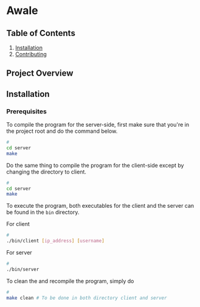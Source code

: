 # Awale

## Table of Contents

1. [Installation](#installation)
2. [Contributing](#contributing)

## Project Overview

## Installation

### Prerequisites

To compile the program for the server-side, first make sure that you're in the project root and do the command below.

```bash
# 
cd server
make
```

Do the same thing to compile the program for the client-side except by changing the directory to client. 

```bash
# 
cd server
make
```

To execute the program, both executables for the client and the server can be found in the `bin` directory.  

For client
```bash
# 
./bin/client [ip_address] [username]

```

For server
```bash
# 
./bin/server

```

To clean the and recompile the program, simply do 
```bash
# 
make clean # To be done in both directory client and server

```


